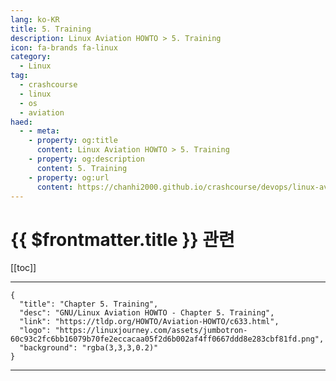 ```yaml
---
lang: ko-KR
title: 5. Training
description: Linux Aviation HOWTO > 5. Training
icon: fa-brands fa-linux
category:
  - Linux
tag: 
  - crashcourse
  - linux 
  - os
  - aviation
haed:
  - - meta:
    - property: og:title
      content: Linux Aviation HOWTO > 5. Training
    - property: og:description
      content: 5. Training
    - property: og:url
      content: https://chanhi2000.github.io/crashcourse/devops/linux-aviation-howto/05-training.html
---
```


# {{ $frontmatter.title }} 관련

[[toc]]

---

```component VPCard
{
  "title": "Chapter 5. Training",
  "desc": "GNU/Linux Aviation HOWTO - Chapter 5. Training",
  "link": "https://tldp.org/HOWTO/Aviation-HOWTO/c633.html",
  "logo": "https://linuxjourney.com/assets/jumbotron-60c93c2fc6bb16079b70fe2eccacaa05f2d6b002af4ff0667ddd8e283cbf81fd.png",
  "background": "rgba(3,3,3,0.2)"
}
```

---

<TagLinks />